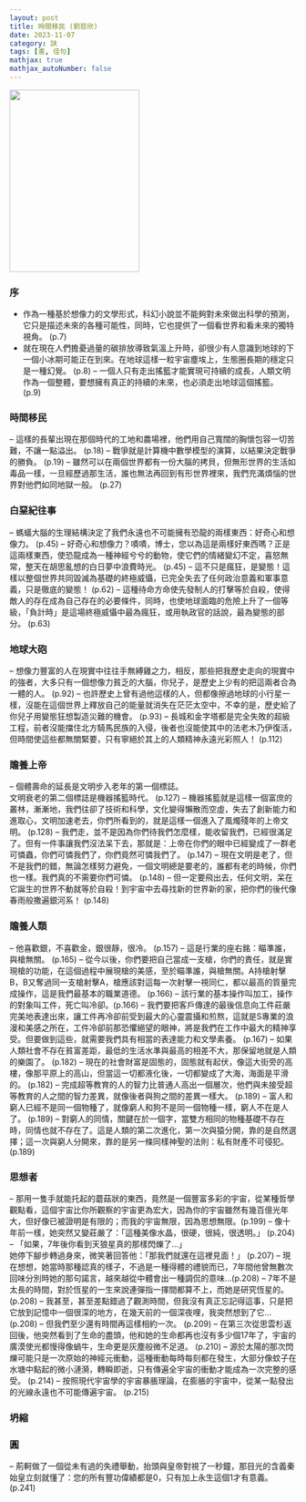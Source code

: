 ```yaml
---
layout: post
title: 時間移民 (劉慈欣)
date: 2023-11-07
category: 訣
tags: [書, 佳句]
mathjax: true
mathjax_autoNumber: false
---
```


<img src="https://doltegg.github.io/book/images/time.jpg" style="width: 228px; height: 320px;">

### 序

- 作為一種基於想像力的文學形式，科幻小說並不能夠對未來做出科學的預測，它只是描述未來的各種可能性，同時，它也提供了一個看世界和看未來的獨特視角。 (p.7)
- 就在現在人們擔憂過量的碳排放導致氣溫上升時，卻很少有人意識到地球的下一個小冰期可能正在到來。在地球這樣一粒宇宙塵埃上，生態圈長期的穩定只是一種幻覺。 (p.8)
– 一個人只有走出搖籃才能實現可持續的成長，人類文明作為一個整體，要想擁有真正的持續的未來，也必須走出地球這個搖籃。 (p.9)

### 時間移民

– 這樣的長輩出現在那個時代的工地和農場裡，他們用自己寬闊的胸懷包容一切苦難，不讓一點溢出。 (p.18)
– 戰爭就是計算機中數學模型的演算，以結果決定戰爭的勝負。 (p.19)
– 雖然可以在兩個世界都有一份大腦的拷貝，但無形世界的生活如毒品一樣，一旦經歷過那生活，誰也無法再回到有形世界裡來，我們充滿煩惱的世界對他們如同地獄一般。 (p.27)

### 白堊紀往事

– 螞蟻大腦的生理結構決定了我們永遠也不可能擁有恐龍的兩樣東西：好奇心和想像力。 (p.45)
– 好奇心和想像力？嘖嘖，博士，您以為這是兩樣好東西嗎？正是這兩樣東西，使恐龍成為一種神經兮兮的動物，使它們的情緒變幻不定，喜怒無常，整天在胡思亂想的白日夢中浪費時光。 (p.45)
– 這不只是瘋狂，是變態！這樣以整個世界共同毀滅為基礎的終極威懾，已完全失去了任何政治意義和軍事意義，只是徹底的變態！ (p.62)
– 這種待命方命使先發制人的打擊等於自殺，使得敵人的存在成為自己存在的必要條件，同時，也使地球面臨的危險上升了一個等級，「負計時」是這場終極威懾中最為瘋狂，或用執政官的話說，最為變態的部分。 (p.63)

### 地球大砲

– 想像力豐富的人在現實中往往手無縛雞之力，相反，那些把我歷史走向的現實中的強者，大多只有一個想像力貧乏的大腦，你兒子，是歷史上少有的把這兩者合為一體的人。 (p.92)
– 也許歷史上曾有過他這樣的人，但都像擦過地球的小行星一樣，沒能在這個世界上釋放自己的能量就消失在茫茫太空中，不幸的是，歷史給了你兒子用變態狂想製造災難的機會。 (p.93)
– 長城和金字塔都是完全失敗的超級工程，前者沒能擋住北方騎馬民族的入侵，後者也沒能使其中的法老木乃伊復活，但時間使這些都無關緊要，只有寧絕於其上的人類精神永遠光彩照人！ (p.112)

### 贍養上帝

– 個體壽命的延長是文明步入老年的第一個標誌。<br>
文明衰老的第二個標誌是機器搖籃時代。 (p.127)
–  機器搖籃就是這樣一個富庶的叢林，漸漸地，我們往卻了技術和科學，文化變得懶散而空虛，失去了創新能力和進取心，文明加速老去，你們所看到的，就是這樣一個進入了風燭殘年的上帝文明。 (p.128)
– 我們走，並不是因為你們待我們怎麼樣，能收留我們，已經很滿足了。但有一件事讓我們沒法呆下去，那就是：上帝在你們的眼中已經變成了一群老可憐蟲，你們可憐我們了，你們竟然可憐我們了。 (p.147)
– 現在文明是老了，但不是我們的錯，無論怎樣努力避免，一個文明總是要老的，誰都有老的時候，你們也一樣。我們真的不需要你們可憐。 (p.148)
– 但一定要飛出去，任何文明，呆在它誕生的世界不動就等於自殺！到宇宙中去尋找新的世界新的家，把你們的後代像春雨般撒遍銀河系！ (p.148)

### 贍養人類

– 他喜歡銀，不喜歡金，銀很靜，很冷。 (p.157)
– 這是行業的座右銘：瞄準誰，與槍無關。 (p.165)
– 從今以後，你們要把自己當成一支槍，你們的責任，就是實現槍的功能，在這個過程中展現槍的美感，至於瞄準誰，與槍無關。A持槍射擊B，B又奪過同一支槍射擊A，槍應該對這每一次射擊一視同仁，都以最高的質量完成操作，這是我們最基本的職業道德。 (p.166)
– 該行業的基本操作叫加工，操作的對象叫工件，死亡叫冷卻。(p.166)
– 我們要把客戶傳達的最後信息向工件莊嚴完美地表達出來，讓工件再冷卻前受到最大的心靈震攝和煎熬，這就是S專業的浪漫和美感之所在，工件冷卻前那恐懼絕望的眼神，將是我們在工作中最大的精神享受。但要做到這些，就需要我們具有相當的表達能力和文學素養。 (p.167)
– 如果人類社會不存在貧富差距，最低的生活水準與最高的相差不大，那保留地就是人類的樂園了。 (p.182)
– 現在的社會財富是固態的，固態就有起伏，像這大街旁的高樓，像那平原上的高山，但當這一切都液化後，一切都變成了大海，海面是平滑的。 (p.182)
– 完成超等教育的人的智力比普通人高出一個層次，他們與未接受超等教育的人之間的智力差異，就像後者與狗之間的差異一樣大。 (p.189)
– 富人和窮人已經不是同一個物種了，就像窮人和狗不是同一個物種一樣，窮人不在是人了。 (p.189)
– 對窮人的同情，關鍵在於一個字，當雙方相同的物種基礎不存在時，同情也就不存在了。這是人類的第二次進化，第一次與猿分開，靠的是自然選擇；這一次與窮人分開來，靠的是另一條同樣神聖的法則：私有財產不可侵犯。 (p.189)

### 思想者

– 那用一隻手就能托起的蘑菇狀的東西，竟然是一個豐富多彩的宇宙，從某種哲學觀點看，這個宇宙比你所觀察的宇宙更為宏大，因為你的宇宙雖然有幾百億光年大，但好像已被證明是有限的；而我的宇宙無限，因為思想無限。(p.199)
– 像十年前一樣，她突然又變莊嚴了：「這種美像水晶，很硬，很純，很透明。」 (p.204)
– 「如果，7年後你看到天狼星真的那樣閃爍了…」<br>
她停下腳步轉過身來，微笑著回答他：「那我們就還在這裡見面！」 (p.207)
– 現在想想，她當時那種認真的樣子，不過是一種得體的禮貌而已，7年間他曾無數次回味分別時她的那句諾言，越來越從中體會出一種調侃的意味…(p.208)
– 7年不是太長的時間，對於恆星的一生來說連彈指一揮間都算不上，而她是研究恆星的。 (p.208)
– 我甚至，甚至差點錯過了觀測時間，但我沒有真正忘記得這事，只是把它放到記憶中一個很深的地方，在幾天前的一個深夜哩，我突然想到了它… (p.208)
– 但我們至少還有時間再這樣相約一次。 (p.209)
– 在第三次從思雲杉返回後，他突然看到了生命的盡頭，他和她的生命都再也沒有多少個17年了，宇宙的廣漠使光都慢得像蝸牛，生命更是灰塵般微不足道。 (p.210)
– 源於太陽的那次閃爍可能只是一次原始的神經元衝動，這種衝動每時每刻都在發生，大部分像蚊子在水塘中點起的微小漣漪，轉瞬即逝，只有傳遍全宇宙的衝動才能成為一次完整的感受。 (p.214)
– 按照現代宇宙學的宇宙暴脹理論，在膨脹的宇宙中，從某一點發出的光線永遠也不可能傳遍宇宙。 (p.215)

### 坍縮

### 圓

– 荊軻做了一個從未有過的失禮舉動，抬頭與皇帝對視了一秒鐘，那目光的含義秦始皇立刻就懂了：您的所有豐功偉績都是0，只有加上永生這個1才有意義。 (p.241)
